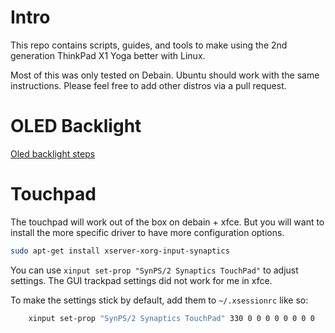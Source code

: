 # Intro

This repo contains scripts, guides, and tools to make using the 2nd generation ThinkPad X1 Yoga better with Linux. 

Most of this was only tested on Debain. Ubuntu should work with the same instructions. Please feel free to add other distros via a pull request. 

# OLED Backlight
[Oled backlight steps](brightness-OLED/)

# Touchpad 

The touchpad will work out of the box on debain + xfce. But you will want to install the more specific driver to have more configuration options. 

```bash
sudo apt-get install xserver-xorg-input-synaptics 
```

You can use `xinput set-prop "SynPS/2 Synaptics TouchPad"` to adjust settings. The GUI trackpad settings did not work for me in xfce. 

To make the settings stick by default, add them to `~/.xsessionrc` like so: 
```bash 
    xinput set-prop "SynPS/2 Synaptics TouchPad" 330 0 0 0 0 0 0 0 0
```

